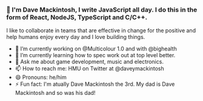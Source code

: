 ### 👋 I'm Dave Mackintosh, I write JavaScript all day. I do this in the form of React, NodeJS, TypeScript and C/C++.

I like to collaborate in teams that are effective in change for the positive and help humans enjoy every day and I love building things.

- 🔭 I’m currently working on @Multicolour 1.0 and with @bighealth
- 🌱 I’m currently learning how to spec work out at top level better. 
- 💬 Ask me about game development, music and electronics.
- 📫 How to reach me: HMU on Twitter at @daveymackintosh
- 😄 Pronouns: he/him
- ⚡ Fun fact: I'm atually Dave Mackintosh the 3rd. My dad is Dave Mackintosh and so was his dad!
